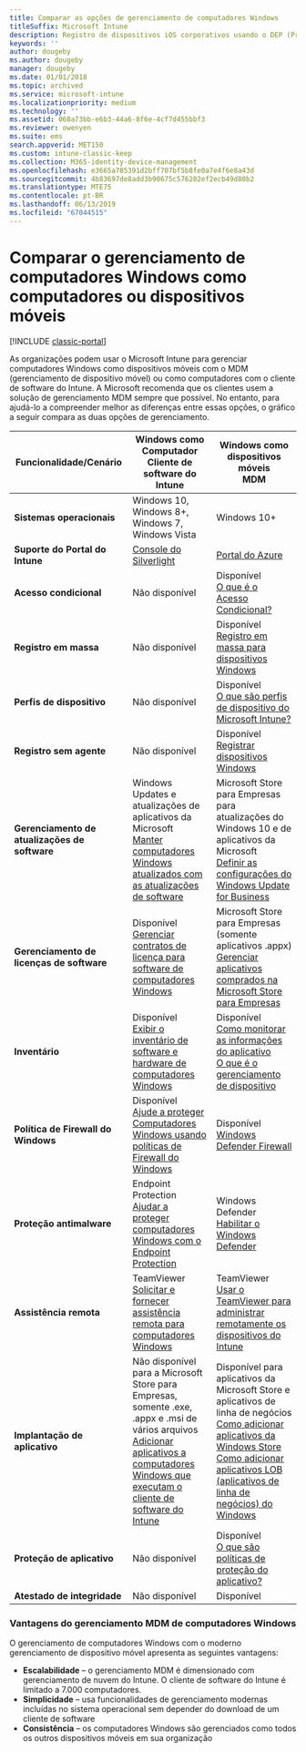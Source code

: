 ```yaml
---
title: Comparar as opções de gerenciamento de computadores Windows
titleSuffix: Microsoft Intune
description: Registro de dispositivos iOS corporativos usando o DEP (Programa de registro de dispositivos) da Apple ou o Apple Configurator.
keywords: ''
author: dougeby
ms.author: dougeby
manager: dougeby
ms.date: 01/01/2018
ms.topic: archived
ms.service: microsoft-intune
ms.localizationpriority: medium
ms.technology: ''
ms.assetid: 068a73bb-e6b3-44a6-8f6e-4cf7d455bbf3
ms.reviewer: owenyen
ms.suite: ems
search.appverid: MET150
ms.custom: intune-classic-keep
ms.collection: M365-identity-device-management
ms.openlocfilehash: e3665a785391d2bff707bf5b8fe0a7e4f6e8a43d
ms.sourcegitcommit: 4b83697de8add3b90675c576202ef2ecb49d80b2
ms.translationtype: MTE75
ms.contentlocale: pt-BR
ms.lasthandoff: 06/13/2019
ms.locfileid: "67044515"
---
```

# <a name="compare-managing-windows-pcs-as-computers-or-mobile-devices"></a>Comparar o gerenciamento de computadores Windows como computadores ou dispositivos móveis

[!INCLUDE [classic-portal](includes/classic-portal.md)]

As organizações podem usar o Microsoft Intune para gerenciar computadores Windows como dispositivos móveis com o MDM (gerenciamento de dispositivo móvel) ou como computadores com o cliente de software do Intune.  A Microsoft recomenda que os clientes usem a solução de gerenciamento MDM sempre que possível. No entanto, para ajudá-lo a compreender melhor as diferenças entre essas opções, o gráfico a seguir compara as duas opções de gerenciamento.

|**Funcionalidade/Cenário** |**Windows como Computador**<br>Cliente de software do Intune | **Windows como dispositivos móveis**<br>MDM |
|--------------|-------------------------------|-------------------------------|
|**Sistemas operacionais** |Windows 10, Windows 8+, Windows 7, Windows Vista | Windows 10+ |
|**Suporte do Portal do Intune** |[Console do Silverlight](https://manage.microsoft.com)|[Portal do Azure](https://portal.azure.com) |
|**Acesso condicional**|Não disponível|Disponível <br>[O que é o Acesso Condicional?](conditional-access.md)|
|**Registro em massa**|Não disponível|Disponível <br>[Registro em massa para dispositivos Windows](windows-bulk-enroll.md)|
|**Perfis de dispositivo**|Não disponível|Disponível <br>[O que são perfis de dispositivo do Microsoft Intune?](device-profiles.md)|
|**Registro sem agente**|Não disponível |Disponível<br>[Registrar dispositivos Windows](windows-enroll.md)|
|**Gerenciamento de atualizações de software**| Windows Updates e atualizações de aplicativos da Microsoft<br>[Manter computadores Windows atualizados com as atualizações de software](keep-windows-pcs-up-to-date-with-software-updates-in-microsoft-intune.md)|Microsoft Store para Empresas para atualizações do Windows 10 e de aplicativos da Microsoft<br> [Definir as configurações do Windows Update for Business](windows-update-for-business-configure.md) |
|**Gerenciamento de licenças de software**|Disponível <br>[Gerenciar contratos de licença para software de computadores Windows](manage-license-agreements-for-windows-pc-software-in-microsoft-intune.md)|Microsoft Store para Empresas (somente aplicativos .appx)<br>[Gerenciar aplicativos comprados na Microsoft Store para Empresas](windows-store-for-business.md)|
|**Inventário**|Disponível <br>[Exibir o inventário de software e hardware de computadores Windows](view-hardware-and-software-inventory-for-windows-pcs-in-microsoft-intune.md)|Disponível <br>[Como monitorar as informações do aplicativo](apps-monitor.md)<br>[O que é o gerenciamento de dispositivo](device-management.md)|
|**Política de Firewall do Windows**|Disponível <br>[Ajude a proteger Computadores Windows usando políticas de Firewall do Windows](help-protect-windows-pcs-using-windows-firewall-policies-in-microsoft-intune.md) |Disponível <br>[Windows Defender Firewall](endpoint-protection-windows-10.md#windows-defender-firewall)|
|**Proteção antimalware**|Endpoint Protection<br>[Ajudar a proteger computadores Windows com o Endpoint Protection](help-secure-windows-pcs-with-endpoint-protection-for-microsoft-intune.md)|Windows Defender<br>[Habilitar o Windows Defender](advanced-threat-protection.md)|
|**Assistência remota** |TeamViewer<br>[Solicitar e fornecer assistência remota para computadores Windows](request-and-provide-remote-assistance-for-windows-pcs-in-microsoft-intune.md)|TeamViewer<br> [Usar o TeamViewer para administrar remotamente os dispositivos do Intune](teamviewer-support.md) |
|**Implantação de aplicativo** | Não disponível para a Microsoft Store para Empresas,<br>somente .exe, .appx e .msi de vários arquivos<br>[Adicionar aplicativos a computadores Windows que executam o cliente de software do Intune](add-apps-for-windows-pcs-in-microsoft-intune.md)|Disponível para aplicativos da Microsoft Store e aplicativos de linha de negócios<br>[Como adicionar aplicativos da Windows Store](store-apps-windows.md)<br>[Como adicionar aplicativos LOB (aplicativos de linha de negócios) do Windows](lob-apps-windows.md)|
|**Proteção de aplicativo**|Não disponível|Disponível <br>[O que são políticas de proteção do aplicativo?](app-protection-policy.md)|
|**Atestado de integridade**|Não disponível|Disponível|


### <a name="advantages-of-mdm-windows-pc-management"></a>Vantagens do gerenciamento MDM de computadores Windows
O gerenciamento de computadores Windows com o moderno gerenciamento de dispositivo móvel apresenta as seguintes vantagens:
- **Escalabilidade** – o gerenciamento MDM é dimensionado com gerenciamento de nuvem do Intune. O cliente de software do Intune é limitado a 7.000 computadores.
- **Simplicidade** – usa funcionalidades de gerenciamento modernas incluídas no sistema operacional sem depender do download de um cliente de software
- **Consistência** – os computadores Windows são gerenciados como todos os outros dispositivos móveis em sua organização
<!-- - **Cloud optimization** - -->
